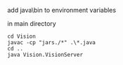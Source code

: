 add java\bin to environment variables

in main directory
```
cd Vision
javac -cp "jars./*" .\*.java
cd ..
java Vision.VisionServer
```